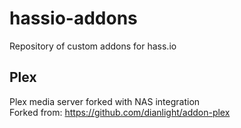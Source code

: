 # hassio-addons
Repository of custom addons for hass.io

## Plex
Plex media server forked with NAS integration  
Forked from: https://github.com/dianlight/addon-plex

